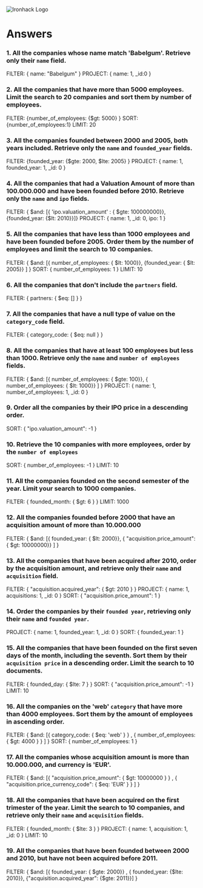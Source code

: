 ![Ironhack Logo](https://i.imgur.com/1QgrNNw.png)

# Answers

### 1. All the companies whose name match 'Babelgum'. Retrieve only their `name` field.

FILTER: { name: "Babelgum" }
PROJECT: { name: 1, _id:0 }


### 2. All the companies that have more than 5000 employees. Limit the search to 20 companies and sort them by **number of employees**.

FILTER: {number_of_employees: {$gt: 5000} }
SORT: {number_of_employees:1}
LIMIT: 20


### 3. All the companies founded between 2000 and 2005, both years included. Retrieve only the `name` and `founded_year` fields.

FILTER: {founded_year: {$gte: 2000, $lte: 2005} }
PROJECT: { name: 1, founded_year: 1, _id: 0 }

### 4. All the companies that had a Valuation Amount of more than 100.000.000 and have been founded before 2010. Retrieve only the `name` and `ipo` fields.

FILTER: { $and: [{ 'ipo.valuation_amount' : { $gte: 100000000}}, {founded_year: {$lt: 2010}}]}
PROJECT: { name: 1, _id: 0, ipo: 1 }

### 5. All the companies that have less than 1000 employees and have been founded before 2005. Order them by the number of employees and limit the search to 10 companies.

FILTER: { $and: [{ number_of_employees: { $lt: 1000}}, {founded_year: { $lt: 2005}} ] }
SORT: { number_of_employees: 1 }
LIMIT: 10

### 6. All the companies that don't include the `partners` field.

FILTER: { partners: { $eq: [] } }

### 7. All the companies that have a null type of value on the `category_code` field.

FILTER: { category_code: { $eq: null } }

### 8. All the companies that have at least 100 employees but less than 1000. Retrieve only the `name` and `number of employees` fields.

FILTER: { $and: [{ number_of_employees: { $gte: 100}}, { number_of_employees: { $lt: 1000}} ] }
PROJECT:  { name: 1, number_of_employees: 1, _id: 0 }

### 9. Order all the companies by their IPO price in a descending order.

SORT: { "ipo.valuation_amount": -1 }

### 10. Retrieve the 10 companies with more employees, order by the `number of employees`

SORT: { number_of_employees: -1 }
LIMIT: 10

### 11. All the companies founded on the second semester of the year. Limit your search to 1000 companies.

FILTER: { founded_month: { $gt: 6 } }
LIMIT: 1000

### 12. All the companies founded before 2000 that have an acquisition amount of more than 10.000.000

FILTER: { $and: [{ founded_year: { $lt: 2000}}, { "acquisition.price_amount": { $gt: 10000000}} ] }

### 13. All the companies that have been acquired after 2010, order by the acquisition amount, and retrieve only their `name` and `acquisition` field.

FILTER: { "acquisition.acquired_year": { $gt: 2010 } }
PROJECT: { name: 1, acquisitions: 1, _id: 0 }
SORT: { "acquisition.price_amount": 1 }

### 14. Order the companies by their `founded year`, retrieving only their `name` and `founded year`.

PROJECT: { name: 1, founded_year: 1, _id: 0 }
SORT: { founded_year: 1 }

### 15. All the companies that have been founded on the first seven days of the month, including the seventh. Sort them by their `acquisition price` in a descending order. Limit the search to 10 documents.

FILTER: { founded_day: { $lte: 7 } }
SORT: { "acquisition.price_amount": -1 }
LIMIT: 10

### 16. All the companies on the 'web' `category` that have more than 4000 employees. Sort them by the amount of employees in ascending order.

FILTER: { $and: [{ category_code: { $eq: 'web' } } , { number_of_employees: { $gt: 4000 } } ] }
SORT: { number_of_employees: 1 }

### 17. All the companies whose acquisition amount is more than 10.000.000, and currency is 'EUR'.

FILTER: { $and: [{ "acquisition.price_amount": { $gt: 10000000 } } , { "acquisition.price_currency_code": { $eq: 'EUR' } } ] }

### 18. All the companies that have been acquired on the first trimester of the year. Limit the search to 10 companies, and retrieve only their `name` and `acquisition` fields.

FILTER: { founded_month: { $lte: 3 } }
PROJECT: { name: 1, acquisition: 1, _id: 0 }
LIMIT: 10

### 19. All the companies that have been founded between 2000 and 2010, but have not been acquired before 2011.

FILTER: { $and: [{ founded_year: { $gte: 2000}} , { founded_year:  {$lte: 2010}}, {"acquisition.acquired_year": {$gte: 2011}}] }
